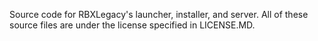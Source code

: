 Source code for RBXLegacy's launcher, installer, and server. All of these source files are under the license specified in LICENSE.MD. 
